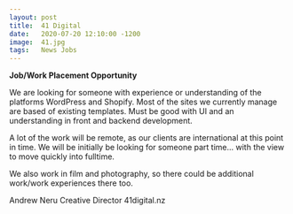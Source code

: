 ```yaml
---
layout: post
title:  41 Digital
date:   2020-07-20 12:10:00 -1200
image:  41.jpg
tags:   News Jobs
---
```


**Job/Work Placement Opportunity**

We are looking for someone with experience or understanding of the platforms WordPress and Shopify. Most of the sites we currently manage are based of existing templates. Must be good with UI and an understanding in front and backend development.

A lot of the work will be remote, as our clients are international at this point in time. We will be initially be looking for someone part time... with the view to move quickly into fulltime.

We also work in film and photography, so there could be additional work/work experiences there too.

Andrew Neru Creative Director 41digital.nz
